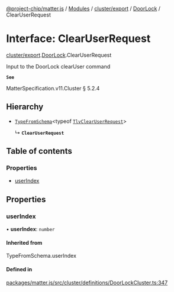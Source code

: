 [@project-chip/matter.js](../README.md) / [Modules](../modules.md) / [cluster/export](../modules/cluster_export.md) / [DoorLock](../modules/cluster_export.DoorLock.md) / ClearUserRequest

# Interface: ClearUserRequest

[cluster/export](../modules/cluster_export.md).[DoorLock](../modules/cluster_export.DoorLock.md).ClearUserRequest

Input to the DoorLock clearUser command

**`See`**

MatterSpecification.v11.Cluster § 5.2.4

## Hierarchy

- [`TypeFromSchema`](../modules/tlv_export.md#typefromschema)\<typeof [`TlvClearUserRequest`](../modules/cluster_export.DoorLock.md#tlvclearuserrequest)\>

  ↳ **`ClearUserRequest`**

## Table of contents

### Properties

- [userIndex](cluster_export.DoorLock.ClearUserRequest.md#userindex)

## Properties

### userIndex

• **userIndex**: `number`

#### Inherited from

TypeFromSchema.userIndex

#### Defined in

[packages/matter.js/src/cluster/definitions/DoorLockCluster.ts:347](https://github.com/project-chip/matter.js/blob/2d9f2165d2672864fda3496a6d0d5f93597f82c6/packages/matter.js/src/cluster/definitions/DoorLockCluster.ts#L347)
